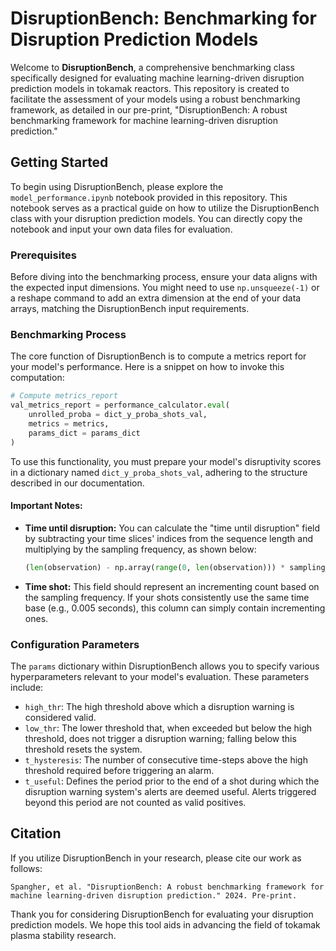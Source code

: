 # DisruptionBench: Benchmarking for Disruption Prediction Models

Welcome to **DisruptionBench**, a comprehensive benchmarking class specifically designed for evaluating machine learning-driven disruption prediction models in tokamak reactors. This repository is created to facilitate the assessment of your models using a robust benchmarking framework, as detailed in our pre-print, "DisruptionBench: A robust benchmarking framework for machine learning-driven disruption prediction."

## Getting Started

To begin using DisruptionBench, please explore the `model_performance.ipynb` notebook provided in this repository. This notebook serves as a practical guide on how to utilize the DisruptionBench class with your disruption prediction models. You can directly copy the notebook and input your own data files for evaluation.

### Prerequisites

Before diving into the benchmarking process, ensure your data aligns with the expected input dimensions. You might need to use `np.unsqueeze(-1)` or a reshape command to add an extra dimension at the end of your data arrays, matching the DisruptionBench input requirements.

### Benchmarking Process

The core function of DisruptionBench is to compute a metrics report for your model's performance. Here is a snippet on how to invoke this computation:

```python
# Compute metrics_report
val_metrics_report = performance_calculator.eval(
    unrolled_proba = dict_y_proba_shots_val,
    metrics = metrics,
    params_dict = params_dict
)
```

To use this functionality, you must prepare your model's disruptivity scores in a dictionary named `dict_y_proba_shots_val`, adhering to the structure described in our documentation.

#### Important Notes:

- **Time until disruption:** You can calculate the "time until disruption" field by subtracting your time slices' indices from the sequence length and multiplying by the sampling frequency, as shown below:

    ```python
    (len(observation) - np.array(range(0, len(observation))) * sampling_frequency
    ```

- **Time shot:** This field should represent an incrementing count based on the sampling frequency. If your shots consistently use the same time base (e.g., 0.005 seconds), this column can simply contain incrementing ones.

### Configuration Parameters

The `params` dictionary within DisruptionBench allows you to specify various hyperparameters relevant to your model's evaluation. These parameters include:

- `high_thr`: The high threshold above which a disruption warning is considered valid.
- `low_thr`: The lower threshold that, when exceeded but below the high threshold, does not trigger a disruption warning; falling below this threshold resets the system.
- `t_hysteresis`: The number of consecutive time-steps above the high threshold required before triggering an alarm.
- `t_useful`: Defines the period prior to the end of a shot during which the disruption warning system's alerts are deemed useful. Alerts triggered beyond this period are not counted as valid positives.

## Citation

If you utilize DisruptionBench in your research, please cite our work as follows:

```
Spangher, et al. "DisruptionBench: A robust benchmarking framework for machine learning-driven disruption prediction." 2024. Pre-print.
```

Thank you for considering DisruptionBench for evaluating your disruption prediction models. We hope this tool aids in advancing the field of tokamak plasma stability research.

